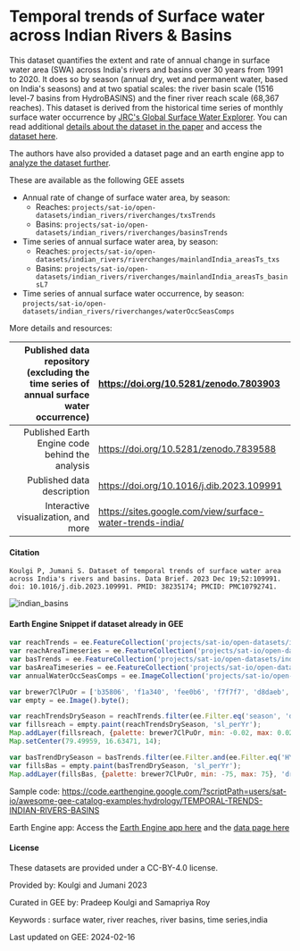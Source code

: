 # Temporal trends of Surface water across Indian Rivers & Basins

This dataset quantifies the extent and rate of annual change in surface water area (SWA) across India's rivers and basins
over 30 years from 1991 to 2020. It does so by season (annual dry, wet and permanent water, based on India's seasons) and at
two spatial scales: the river basin scale (1516 level-7 basins from HydroBASINS) and the finer river reach scale (68,367
reaches). This dataset is derived from the historical time series of monthly surface water occurrence by [JRC's Global
Surface Water Explorer](https://global-surface-water.appspot.com/). You can read additional [details about the dataset in
the paper](https://www.sciencedirect.com/science/article/pii/S2352340923010211) and access the [dataset here](https://zenodo.org/records/7803903).

The authors have also provided a dataset page and an earth engine app to [analyze the dataset further](https://sites.google.com/view/surface-water-trends-india/).

These are available as the following GEE assets

* Annual rate of change of surface water area, by season:
  * Reaches: `projects/sat-io/open-datasets/indian_rivers/riverchanges/txsTrends`
  * Basins: `projects/sat-io/open-datasets/indian_rivers/riverchanges/basinsTrends`
* Time series of annual surface water area, by season:
  * Reaches: `projects/sat-io/open-datasets/indian_rivers/riverchanges/mainlandIndia_areasTs_txs`
  * Basins: `projects/sat-io/open-datasets/indian_rivers/riverchanges/mainlandIndia_areasTs_basinsL7`
* Time series of annual surface water occurrence, by season: `projects/sat-io/open-datasets/indian_rivers/riverchanges/waterOccSeasComps`

More details and resources:

| Published data repository (excluding the time series of annual surface water occurrence) | https://doi.org/10.5281/zenodo.7803903                    |
| ---------------------------------------------------------------------------------------: | :-------------------------------------------------------- |
|                                          Published Earth Engine code behind the analysis | https://doi.org/10.5281/zenodo.7839588                    |
|                                                               Published data description | https://doi.org/10.1016/j.dib.2023.109991                 |
|                                                      Interactive visualization, and more | https://sites.google.com/view/surface-water-trends-india/ |


#### Citation

```
Koulgi P, Jumani S. Dataset of temporal trends of surface water area across India's rivers and basins. Data Brief. 2023 Dec 19;52:109991.
doi: 10.1016/j.dib.2023.109991. PMID: 38235174; PMCID: PMC10792741.
```

![indian_basins](https://github.com/samapriya/awesome-gee-community-datasets/assets/6677629/98ac274b-a30e-4c3f-b66c-0c31e7a54ceb)

#### Earth Engine Snippet if dataset already in GEE

```js
var reachTrends = ee.FeatureCollection('projects/sat-io/open-datasets/indian_rivers/riverchanges/txsTrends');
var reachAreaTimeseries = ee.FeatureCollection('projects/sat-io/open-datasets/indian_rivers/riverchanges/mainlandIndia_areasTs_txs');
var basTrends = ee.FeatureCollection('projects/sat-io/open-datasets/indian_rivers/riverchanges/basinsTrends');
var basAreaTimeseries = ee.FeatureCollection('projects/sat-io/open-datasets/indian_rivers/riverchanges/mainlandIndia_areasTs_basinsL7');
var annualWaterOccSeasComps = ee.ImageCollection('projects/sat-io/open-datasets/indian_rivers/riverchanges/waterOccSeasComps');

var brewer7ClPuOr = ['b35806', 'f1a340', 'fee0b6', 'f7f7f7', 'd8daeb', '998ec3', '542788'];
var empty = ee.Image().byte();

var reachTrendsDrySeason = reachTrends.filter(ee.Filter.eq('season', 'dry_fma'));
var fillsreach = empty.paint(reachTrendsDrySeason, 'sl_perYr');
Map.addLayer(fillsreach, {palette: brewer7ClPuOr, min: -0.02, max: 0.02}, 'dry_fma_reach');
Map.setCenter(79.49959, 16.63471, 14);

var basTrendDrySeason = basTrends.filter(ee.Filter.and(ee.Filter.eq('HYBAS_ID', 4071092530), ee.Filter.eq('season', 'dry_fma')));
var fillsBas = empty.paint(basTrendDrySeason, 'sl_perYr');
Map.addLayer(fillsBas, {palette: brewer7ClPuOr, min: -75, max: 75}, 'dry_fma_bas', false);
```

Sample code:  https://code.earthengine.google.com/?scriptPath=users/sat-io/awesome-gee-catalog-examples:hydrology/TEMPORAL-TRENDS-INDIAN-RIVERS-BASINS

Earth Engine app: Access the [Earth Engine app here](https://pradeepkoulgi.users.earthengine.app/view/india-changing-rivers-and-basins) and the [data page here](https://sites.google.com/view/surface-water-trends-india/)

#### License

These datasets are provided under a CC-BY-4.0 license.

Provided by: Koulgi and Jumani 2023

Curated in GEE by: Pradeep Koulgi and Samapriya Roy

Keywords : surface water, river reaches, river basins, time series,india

Last updated on GEE: 2024-02-16

